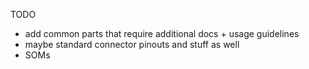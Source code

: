 TODO

- add common parts that require additional docs + usage guidelines
- maybe standard connector pinouts and stuff as well
- SOMs
